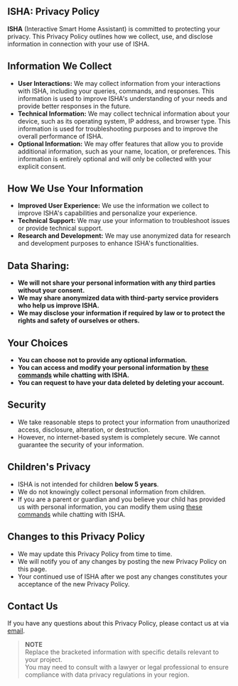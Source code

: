 ## ISHA: Privacy Policy

**ISHA** (Interactive Smart Home Assistant) is committed to protecting your privacy. This Privacy Policy outlines how we collect, use, and disclose information in connection with your use of ISHA.

## Information We Collect
* **User Interactions:** We may collect information from your interactions with ISHA, including your queries, commands, and responses. This information is used to improve ISHA's understanding of your needs and provide better responses in the future.
* **Technical Information:** We may collect technical information about your device, such as its operating system, IP address, and browser type. This information is used for troubleshooting purposes and to improve the overall performance of ISHA.
* **Optional Information:** We may offer features that allow you to provide additional information, such as your name, location, or preferences. This information is entirely optional and will only be collected with your explicit consent.

## How We Use Your Information
* **Improved User Experience:** We use the information we collect to improve ISHA's capabilities and personalize your experience.
* **Technical Support:** We may use your information to troubleshoot issues or provide technical support.
* **Research and Development:** We may use anonymized data for research and development purposes to enhance ISHA's functionalities.

## Data Sharing:
* **We will not share your personal information with any third parties without your consent.**
* **We may share anonymized data with third-party service providers who help us improve ISHA.**
* **We may disclose your information if required by law or to protect the rights and safety of ourselves or others.**

## Your Choices
* **You can choose not to provide any optional information.**
* **You can access and modify your personal information by [these commands]() while chatting with ISHA.**
* **You can request to have your data deleted by deleting your account.**

## Security
* We take reasonable steps to protect your information from unauthorized access, disclosure, alteration, or destruction.
* However, no internet-based system is completely secure. We cannot guarantee the security of your information.

## Children's Privacy
* ISHA is not intended for children **below 5 years**.
* We do not knowingly collect personal information from children.
* If you are a parent or guardian and you believe your child has provided us with personal information, you can modify them using [these commands]() while chatting with ISHA.

## Changes to this Privacy Policy
* We may update this Privacy Policy from time to time.
* We will notify you of any changes by posting the new Privacy Policy on this page.
* Your continued use of ISHA after we post any changes constitutes your acceptance of the new Privacy Policy.

## Contact Us
If you have any questions about this Privacy Policy, please contact us at via [email](mailto:srijan.76448@gmail.com).

<!-- **Effective Date:** [Today's Date] -->

> **NOTE** <br>
> Replace the bracketed information with specific details relevant to your project. <br>
> You may need to consult with a lawyer or legal professional to ensure compliance with data privacy regulations in your region.
